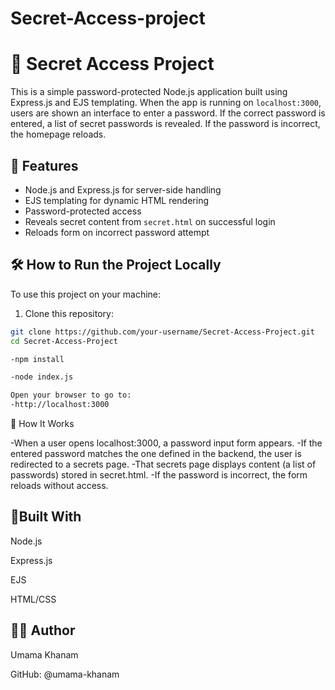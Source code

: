 # Secret-Access-project
# 🔐 Secret Access Project

This is a simple password-protected Node.js application built using Express.js and EJS templating. When the app is running on `localhost:3000`, users are shown an interface to enter a password. If the correct password is entered, a list of secret passwords is revealed. If the password is incorrect, the homepage reloads.

## 🚀 Features

- Node.js and Express.js for server-side handling
- EJS templating for dynamic HTML rendering
- Password-protected access
- Reveals secret content from `secret.html` on successful login
- Reloads form on incorrect password attempt


## 🛠️ How to Run the Project Locally

To use this project on your machine:

1. Clone this repository:

```bash
git clone https://github.com/your-username/Secret-Access-Project.git
cd Secret-Access-Project

-npm install

-node index.js

Open your browser to go to:
-http://localhost:3000
```

🔧 How It Works

-When a user opens localhost:3000, a password input form appears.
-If the entered password matches the one defined in the backend, the user is redirected to a secrets page.
-That secrets page displays content (a list of passwords) stored in secret.html.
-If the password is incorrect, the form reloads without access.

## 🧰Built With
Node.js

Express.js

EJS

HTML/CSS

## 👩‍💻 Author
Umama Khanam

GitHub: @umama-khanam



